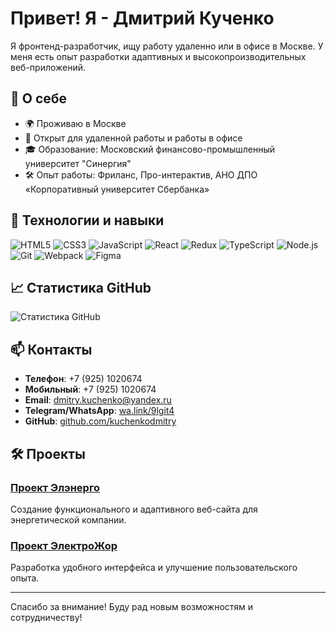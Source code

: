 # Привет! Я - Дмитрий Кученко

Я фронтенд-разработчик, ищу работу удаленно или в офисе в Москве. У меня есть опыт разработки адаптивных и высокопроизводительных веб-приложений. 

## 🚀 О себе

- 🌍 Проживаю в Москве
- 💼 Открыт для удаленной работы и работы в офисе
- 🎓 Образование: Московский финансово-промышленный университет "Синергия"
- 🛠️ Опыт работы: Фриланс, Про-интерактив, АНО ДПО «Корпоративный университет Сбербанка»

## 🔧 Технологии и навыки

![HTML5](https://img.shields.io/badge/-HTML5-E34F26?style=flat-square&logo=html5&logoColor=white)
![CSS3](https://img.shields.io/badge/-CSS3-1572B6?style=flat-square&logo=css3)
![JavaScript](https://img.shields.io/badge/-JavaScript-F7DF1E?style=flat-square&logo=javascript&logoColor=black)
![React](https://img.shields.io/badge/-React-61DAFB?style=flat-square&logo=react)
![Redux](https://img.shields.io/badge/-Redux-764ABC?style=flat-square&logo=redux)
![TypeScript](https://img.shields.io/badge/-TypeScript-007ACC?style=flat-square&logo=typescript)
![Node.js](https://img.shields.io/badge/-Node.js-339933?style=flat-square&logo=node.js)
![Git](https://img.shields.io/badge/-Git-F05032?style=flat-square&logo=git)
![Webpack](https://img.shields.io/badge/-Webpack-8DD6F9?style=flat-square&logo=webpack)
![Figma](https://img.shields.io/badge/-Figma-F24E1E?style=flat-square&logo=figma)

## 📈 Статистика GitHub

![Статистика GitHub](https://github-readme-stats.vercel.app/api?username=kuchenkodmitry&show_icons=true&theme=radical)

## 📫 Контакты

- **Телефон**: +7 (925) 1020674
- **Мобильный**: +7 (925) 1020674
- **Email**: [dmitry.kuchenko@yandex.ru](mailto:dmitry.kuchenko@yandex.ru)
- **Telegram/WhatsApp**: [wa.link/9lgit4](https://wa.link/9lgit4)
- **GitHub**: [github.com/kuchenkodmitry](https://github.com/kuchenkodmitry)

## 🛠️ Проекты

### [Проект Элэнерго](https://el-energo.ru/)
Создание функционального и адаптивного веб-сайта для энергетической компании.

### [Проект ЭлектроЖор](https://electrojor.ru/)
Разработка удобного интерфейса и улучшение пользовательского опыта.

---

Спасибо за внимание! Буду рад новым возможностям и сотрудничеству!
